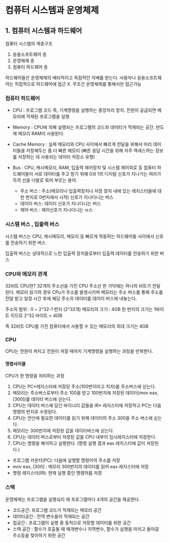 # 컴퓨터 시스템과 운영체제

## 1. 컴퓨터 시스템과 하드웨어

컴퓨터 시스템의 계층구조

1. 응용소프트웨어 층
2. 운영체제 층
3. 컴퓨터 하드웨어 층

하드웨어들은 운영체제의 배타적이고 독점적인 지배를 받는다.
사용자나 응용소프트웨어는 직접적으로 하드웨어에 접근 X. 무조건 운영체제를 통해서만 접근가능

### 컴퓨터 하드웨어

- CPU : 프로그램 코드 즉, 기계명령을 실행하는 중앙처리 장치. 전원이 공급되면 메모리에 적재된 프로그램을 실행
- Memory : CPU에 의해 실행되는 프로그램의 코드와 데이터가 적재되는 공간. 반도체 메모리 RAM이 사용된다.
- Cache Memory : 실제 메모리와 CPU 사이에서 빠르게 전달을 위해서 미리 데이터들을 저장해두는 좀 더 빠른 메모리 (빠른 응답 시간을 위해 자주 액세스하는 정보를 저장하는 데 사용되는 데이터 저장소 유형)

- Bus : CPU, 캐시메모리, RAM, 입출력 제어장치 및 시스템 제어회로 등 컴퓨터 하드웨어들이 서로 데이터를 주고 받기 위해 0과 1의 디지털 신호가 지나가는 여러가득의 선을 다발로 묶어 부르는 용어.
  - 주소 버스 : 주소(메모리나 입출력장치나 저장 장치 내에 있는 레지스터들에 대한 번지로 0번지에서 시작) 신호가 지나다니는 버스
  - 데이터 버스: 데이터 신호가 지나다니는 버스
  - 제어 버스 : 제어신호가 지나다니는 ㅂ스

### 시스템 버스 , 입출력 버스

시스템 버스는 CPU, 캐시메모리, 메모리 등 빠르게 작동하는 하드웨어들 사이에서 신호를 전송하기 위한 버스

입출력 버스는 상대적으로 느린 입출력 장치들로부터 입출력 데이터를 전송하기 위한 버스

### CPU와 메모리 관계

32비트 CPU란? 32개의 주소선을 가진 CPU
주소선 한 가닥에는 하나의 비트가 전달된다. 메모리 읽기의 경우 CPu가 주소를 발생시키며 메모리는 주소 버스를 통해 주소를 전달 받고 일정 시간 후에 해당 주소의 데이터를 데이터 버스에 내놓는다.

주소의 범위 : 0 ~ 2^32-1 번지 (2^32개)
메모리의 크기 : 4GB 한 번지의 크기는 1바이트 이므로 2^32 바이트 = 4GB

즉 32비트 CPU를 가진 컴퓨터에서 사용할 수 있는 메모리의 최대 크기는 4GB

### CPU

CPU는 전원이 켜지고 전원이 꺼질 때까지 기계명령을 실행하는 과정을 반복한다.

#### 명령사이클

CPU가 한 명령을 처리하는 과정

1. CPU는 PC\*레지스터에 저장된 주소(100번이라고 치자)를 주소버스에 싣는다.
2. 메모리는 주소버스로부터 주소 100을 받고 100번지에 저장된 데이터(mov eax, [300])를 데이터 버스에 싣는다.
3. CPU는 데이터 버스에 담긴 바이너리 값들을 IR\* 레지스터에 저장하고 PC는 다음 명령의 번지로 수정된다.
4. CPU는 연산에 필요한 데이터를 읽기 위해 데이터의 주소 300을 주소 버스에 싣는다.
5. 메모리는 300번지에 저장된 값을 데이터버스에 싣는다.
6. CPU는 데이터 버스로부터 저장된 값을 CPU 내부의 임시레지스터에 저장한다.
7. CPU는 명령을 해석하고 실행한다. (명령 실행 결과 eax 레지스터에 값이 저장된다.)

- 프로그램 카운터(PC): 다음에 실행할 명령어의 주소를 저장
- mov eax, [300] : 메모리 300번지의 데이터를 읽어 eax 레지스터에 저장
- 명령 레지스터(IR): 현재 실행 중인 명령어를 저장

### 스택

운영체제는 프로그램을 실행싴리 때 프로그램마다 4개의 공간을 제공한다.

- 코드공간: 프로그램 코드가 적재되는 메모리 공간
- 데이터공간 : 전역 변수들이 적재되는 공간
- 힙공간 : 프로그램이 실행 중 동적으로 저장할 데이터를 위한 공간
- 스택 공간 : 함수가 호출될 때 매개변수나 지역변수, 함수가 실행을 마치고 돌아갈 주소등을 젖아하기 위한 공간

